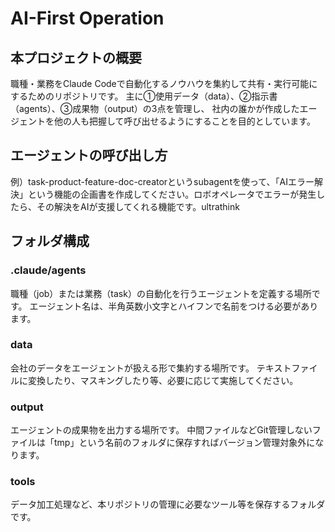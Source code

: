 # AI-First Operation

## 本プロジェクトの概要

職種・業務をClaude Codeで自動化するノウハウを集約して共有・実行可能にするためのリポジトリです。
主に①使用データ（data）、②指示書（agents）、③成果物（output）の3点を管理し、
社内の誰かが作成したエージェントを他の人も把握して呼び出せるようにすることを目的としています。

## エージェントの呼び出し方

例）task-product-feature-doc-creatorというsubagentを使って、「AIエラー解決」という機能の企画書を作成してください。ロボオペレータでエラーが発生したら、その解決をAIが支援してくれる機能です。ultrathink

## フォルダ構成

### .claude/agents

職種（job）または業務（task）の自動化を行うエージェントを定義する場所です。
エージェント名は、半角英数小文字とハイフンで名前をつける必要があります。

### data

会社のデータをエージェントが扱える形で集約する場所です。
テキストファイルに変換したり、マスキングしたり等、必要に応じて実施してください。

### output

エージェントの成果物を出力する場所です。
中間ファイルなどGit管理しないファイルは「tmp」という名前のフォルダに保存すればバージョン管理対象外になります。

### tools

データ加工処理など、本リポジトリの管理に必要なツール等を保存するフォルダです。